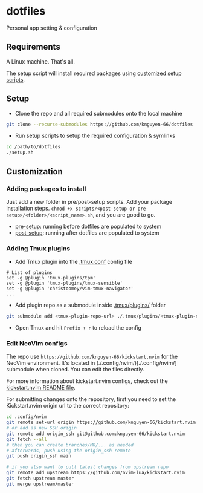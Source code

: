 # dotfiles

Personal app setting & configuration

## Requirements

A Linux machine. That's all. 

The setup script will install required packages using [customized setup scripts](./scripts/).

## Setup

- Clone the repo and all required submodules onto the local machine

```sh
git clone --recurse-submodules https://github.com/knguyen-66/dotfiles
```

- Run setup scripts to setup the required configuration & symlinks

```sh
cd /path/to/dotfiles
./setup.sh
```

## Customization

### Adding packages to install

Just add a new folder in pre/post-setup scripts. Add your package installation steps. `chmod +x scripts/<post-setup or pre-setup>/<folder>/<script_name>.sh`, and you are good to go.
- [pre-setup](./scripts/pre-setup/): running before dotfiles are populated to system
- [post-setup](./scripts/post-setup/): running after dotfiles are populated to system

### Adding Tmux plugins

- Add Tmux plugin into the [.tmux.conf](./.tmux.conf) config file

```
# List of plugins
set -g @plugin 'tmux-plugins/tpm'
set -g @plugin 'tmux-plugins/tmux-sensible'
set -g @plugin 'christoomey/vim-tmux-navigator'
...

```

- Add plugin repo as a submodule inside [.tmux/plugins/](./.tmux/plugins/) folder

```sh
git submodule add <tmux-plugin-repo-url> ./.tmux/plugins/<tmux-plugin-name> 
```

- Open Tmux and hit `Prefix + r` to reload the config

### Edit NeoVim configs

The repo use `https://github.com/knguyen-66/kickstart.nvim` for the NeoVim environment. It's located in (./.config/nvim/)[./.config/nvim/] submodule when cloned. You can edit the files directly.

For more information about kickstart.nvim configs, check out the [kickstart.nvim README file](https://github.com/knguyen-66/kickstart.nvim/blob/master/README.md).

For submitting changes onto the repository, first you need to set the Kickstart.nvim origin url to the correct repository:

```sh
cd .config/nvim
git remote set-url origin https://github.com/knguyen-66/kickstart.nvim
# or add as new SSH origin
git remote add origin_ssh git@github.com:knguyen-66/kickstart.nvim
git fetch --all
# then you can create branches/MR/... as needed
# afterwards, push using the origin_ssh remote
git push origin_ssh main

# if you also want to pull latest changes from upstream repo
git remote add upstream https://github.com/nvim-lua/kickstart.nvim
git fetch upstream master
git merge upstream/master
```



